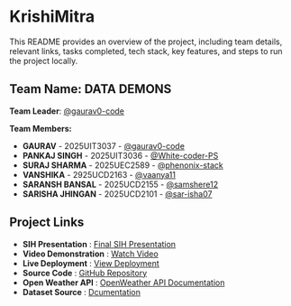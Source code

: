# KrishiMitra

This README provides an overview of the project, including team details, relevant links, tasks completed, tech stack, key features, and steps to run the project locally.


## Team Name: DATA DEMONS

**Team Leader**: [@gaurav0-code](https://github.com/gaurav0-code)

**Team Members:**

- **GAURAV** - 2025UIT3037 - [@gaurav0-code](https://github.com/gaurav0-code)  
- **PANKAJ SINGH** - 2025UIT3036 - [@White-coder-PS](https://github.com/white-coder-PS)  
- **SURAJ SHARMA** - 2025UEC2589 - [@phenonix-stack](https://github.com/phenonix-stack)  
- **VANSHIKA** - 2925UCD2163 - [@vaanya11](https://github.com/vaanya11)  
- **SARANSH BANSAL** - 2025UCD2155 - [@samshere12](https://github.com/samshere12)   
- **SARISHA JHINGAN** - 2025UCD2101 - [@sar-isha07](https://github.com/sar-isha07)  

## Project Links  
- **SIH Presentation** : [Final SIH Presentation](https://github.com/gaurav0-code/KrishiMitra/blob/main/SIH2025-IDEA-Presentation-Format.pdf)  
- **Video Demonstration** : [Watch Video](https://www.youtube.com/watch?v=ekRsvg6Eg70)  
- **Live Deployment** : [View Deployment](https://krishi-mitr-5x36.vercel.app/)  
- **Source Code** : [GitHub Repository](https://github.com/gaurav0-code/KrishiMitra/tree/main/code)  
- **Open Weather API** : [OpenWeather API Documentation](https://openweathermap.org/api)
- **Dataset Source** : [Dcumentation](https://www.data.gov.in/catalog/current-daily-price-various-commodities-various-markets-mandi)
